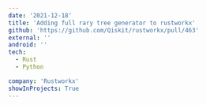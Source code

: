 ```yaml
---
date: '2021-12-18'
title: 'Adding full rary tree generator to rustworkx'
github: 'https://github.com/Qiskit/rustworkx/pull/463'
external: ''
android: ''
tech:
  - Rust
  - Python

company: 'Rustworkx'
showInProjects: True
---
```

